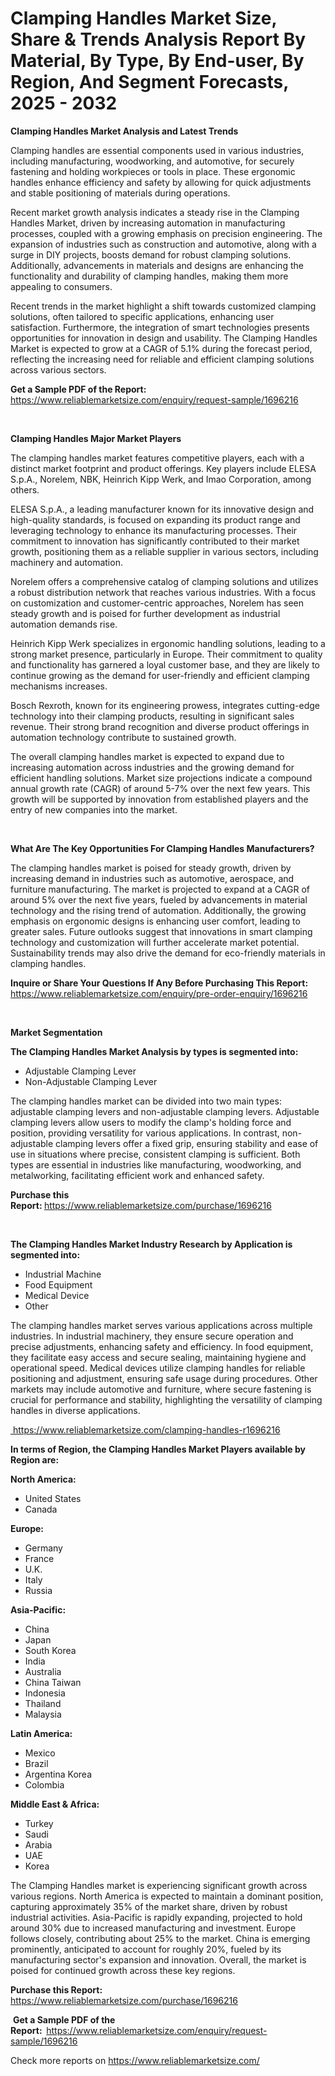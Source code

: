 <p><h1>Clamping Handles Market Size, Share & Trends Analysis Report By Material, By Type, By End-user, By Region, And Segment Forecasts, 2025 - 2032</h1></p><p><strong>Clamping Handles Market Analysis and Latest Trends</strong></p>
<p><p>Clamping handles are essential components used in various industries, including manufacturing, woodworking, and automotive, for securely fastening and holding workpieces or tools in place. These ergonomic handles enhance efficiency and safety by allowing for quick adjustments and stable positioning of materials during operations. </p><p>Recent market growth analysis indicates a steady rise in the Clamping Handles Market, driven by increasing automation in manufacturing processes, coupled with a growing emphasis on precision engineering. The expansion of industries such as construction and automotive, along with a surge in DIY projects, boosts demand for robust clamping solutions. Additionally, advancements in materials and designs are enhancing the functionality and durability of clamping handles, making them more appealing to consumers.</p><p>Recent trends in the market highlight a shift towards customized clamping solutions, often tailored to specific applications, enhancing user satisfaction. Furthermore, the integration of smart technologies presents opportunities for innovation in design and usability. The Clamping Handles Market is expected to grow at a CAGR of 5.1% during the forecast period, reflecting the increasing need for reliable and efficient clamping solutions across various sectors.</p></p>
<p><strong>Get a Sample PDF of the Report:&nbsp;</strong> <a href="https://www.reliablemarketsize.com/enquiry/request-sample/1696216?utm_campaign=3269&utm_medium=2&utm_source=Github&utm_content=ia&utm_term=27032025&utm_id=clamping-handles">https://www.reliablemarketsize.com/enquiry/request-sample/1696216</a></p>
<p>&nbsp;</p>
<p><strong>Clamping Handles Major Market Players</strong></p>
<p><p>The clamping handles market features competitive players, each with a distinct market footprint and product offerings. Key players include ELESA S.p.A., Norelem, NBK, Heinrich Kipp Werk, and Imao Corporation, among others. </p><p>ELESA S.p.A., a leading manufacturer known for its innovative design and high-quality standards, is focused on expanding its product range and leveraging technology to enhance its manufacturing processes. Their commitment to innovation has significantly contributed to their market growth, positioning them as a reliable supplier in various sectors, including machinery and automation.</p><p>Norelem offers a comprehensive catalog of clamping solutions and utilizes a robust distribution network that reaches various industries. With a focus on customization and customer-centric approaches, Norelem has seen steady growth and is poised for further development as industrial automation demands rise.</p><p>Heinrich Kipp Werk specializes in ergonomic handling solutions, leading to a strong market presence, particularly in Europe. Their commitment to quality and functionality has garnered a loyal customer base, and they are likely to continue growing as the demand for user-friendly and efficient clamping mechanisms increases.</p><p>Bosch Rexroth, known for its engineering prowess, integrates cutting-edge technology into their clamping products, resulting in significant sales revenue. Their strong brand recognition and diverse product offerings in automation technology contribute to sustained growth.</p><p>The overall clamping handles market is expected to expand due to increasing automation across industries and the growing demand for efficient handling solutions. Market size projections indicate a compound annual growth rate (CAGR) of around 5-7% over the next few years. This growth will be supported by innovation from established players and the entry of new companies into the market.</p></p>
<p>&nbsp;</p>
<p><strong>What Are The Key Opportunities For Clamping Handles Manufacturers?</strong></p>
<p><p>The clamping handles market is poised for steady growth, driven by increasing demand in industries such as automotive, aerospace, and furniture manufacturing. The market is projected to expand at a CAGR of around 5% over the next five years, fueled by advancements in material technology and the rising trend of automation. Additionally, the growing emphasis on ergonomic designs is enhancing user comfort, leading to greater sales. Future outlooks suggest that innovations in smart clamping technology and customization will further accelerate market potential. Sustainability trends may also drive the demand for eco-friendly materials in clamping handles.</p></p>
<p><strong>Inquire or Share Your Questions If Any Before Purchasing This Report:</strong> <a href="https://www.reliablemarketsize.com/enquiry/pre-order-enquiry/1696216?utm_campaign=3269&utm_medium=2&utm_source=Github&utm_content=ia&utm_term=27032025&utm_id=clamping-handles">https://www.reliablemarketsize.com/enquiry/pre-order-enquiry/1696216</a></p>
<p>&nbsp;</p>
<p><strong>Market Segmentation</strong></p>
<p><strong>The Clamping Handles Market Analysis by types is segmented into:</strong></p>
<p><ul><li>Adjustable Clamping Lever</li><li>Non-Adjustable Clamping Lever</li></ul></p>
<p><p>The clamping handles market can be divided into two main types: adjustable clamping levers and non-adjustable clamping levers. Adjustable clamping levers allow users to modify the clamp's holding force and position, providing versatility for various applications. In contrast, non-adjustable clamping levers offer a fixed grip, ensuring stability and ease of use in situations where precise, consistent clamping is sufficient. Both types are essential in industries like manufacturing, woodworking, and metalworking, facilitating efficient work and enhanced safety.</p></p>
<p><strong>Purchase this Report:&nbsp;</strong><a href="https://www.reliablemarketsize.com/purchase/1696216?utm_campaign=3269&utm_medium=2&utm_source=Github&utm_content=ia&utm_term=27032025&utm_id=clamping-handles">https://www.reliablemarketsize.com/purchase/1696216</a></p>
<p>&nbsp;</p>
<p><strong>The Clamping Handles Market Industry Research by Application is segmented into:</strong></p>
<p><ul><li>Industrial Machine</li><li>Food Equipment</li><li>Medical Device</li><li>Other</li></ul></p>
<p><p>The clamping handles market serves various applications across multiple industries. In industrial machinery, they ensure secure operation and precise adjustments, enhancing safety and efficiency. In food equipment, they facilitate easy access and secure sealing, maintaining hygiene and operational speed. Medical devices utilize clamping handles for reliable positioning and adjustment, ensuring safe usage during procedures. Other markets may include automotive and furniture, where secure fastening is crucial for performance and stability, highlighting the versatility of clamping handles in diverse applications.</p></p>
<p><a href="https://www.reliablemarketsize.com/clamping-handles-r1696216?utm_campaign=3269&utm_medium=2&utm_source=Github&utm_content=ia&utm_term=27032025&utm_id=clamping-handles">&nbsp;https://www.reliablemarketsize.com/clamping-handles-r1696216</a></p>
<p><strong>In terms of Region, the Clamping Handles Market Players available by Region are:</strong></p>
<p>
    <p> <strong> North America: </strong>
        <ul>
            <li>United States</li>
            <li>Canada</li>
        </ul>
        </p> 
    <p> <strong> Europe: </strong>
        <ul>
            <li>Germany</li>
            <li>France</li>
            <li>U.K.</li>
            <li>Italy</li>
            <li>Russia</li>
        </ul>
        </p> 
    <p> <strong> Asia-Pacific: </strong>
        <ul>
            <li>China</li>
            <li>Japan</li>
            <li>South Korea</li>
            <li>India</li>
            <li>Australia</li>
            <li>China Taiwan</li>
            <li>Indonesia</li>
            <li>Thailand</li>
            <li>Malaysia</li>
        </ul>
        </p> 
    <p> <strong> Latin America: </strong>
        <ul>
            <li>Mexico</li>
            <li>Brazil</li>
            <li>Argentina Korea</li>
            <li>Colombia</li>
        </ul>
        </p> 
    <p> <strong> Middle East & Africa: </strong>
        <ul>
            <li>Turkey</li>
            <li>Saudi</li>
            <li>Arabia</li>
            <li>UAE</li>
            <li>Korea</li>
        </ul>
    </p>
    </p>
<p><p>The Clamping Handles market is experiencing significant growth across various regions. North America is expected to maintain a dominant position, capturing approximately 35% of the market share, driven by robust industrial activities. Asia-Pacific is rapidly expanding, projected to hold around 30% due to increased manufacturing and investment. Europe follows closely, contributing about 25% to the market. China is emerging prominently, anticipated to account for roughly 20%, fueled by its manufacturing sector's expansion and innovation. Overall, the market is poised for continued growth across these key regions.</p></p>
<p><strong>Purchase this Report: </strong><a href="https://www.reliablemarketsize.com/purchase/1696216?utm_campaign=3269&utm_medium=2&utm_source=Github&utm_content=ia&utm_term=27032025&utm_id=clamping-handles">https://www.reliablemarketsize.com/purchase/1696216</a></p>
<p>&nbsp;<strong>Get a Sample PDF of the Report:&nbsp;&nbsp;</strong><a href="https://www.reliablemarketsize.com/enquiry/request-sample/1696216?utm_campaign=3269&utm_medium=2&utm_source=Github&utm_content=ia&utm_term=27032025&utm_id=clamping-handles">https://www.reliablemarketsize.com/enquiry/request-sample/1696216</a></p>
<p><strong></strong></p>
<p>Check more reports on <a href="https://www.reliablemarketsize.com/?utm_campaign=3269&utm_medium=2&utm_source=Github&utm_content=ia&utm_term=27032025&utm_id=clamping-handles">https://www.reliablemarketsize.com/</a></p>